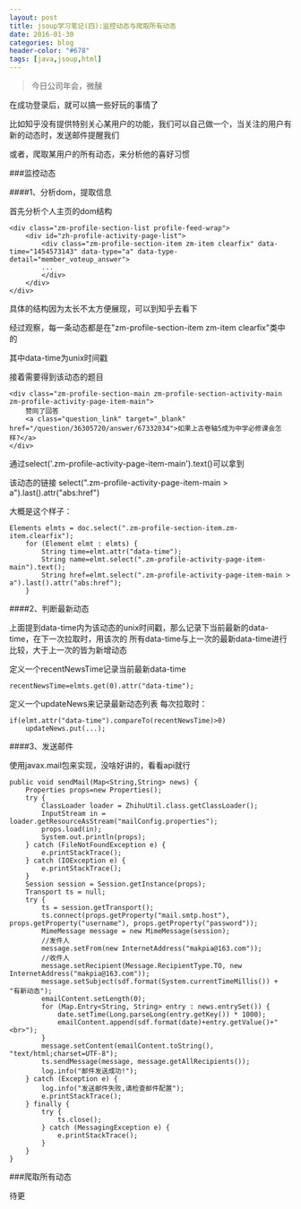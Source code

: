 ```yaml
---
layout: post
title: jsoup学习笔记(四):监控动态与爬取所有动态
date: 2016-01-30
categories: blog
header-color: "#678"
tags: [java,jsoup,html]
---
```

>今日公司年会，微醺

在成功登录后，就可以搞一些好玩的事情了

比如知乎没有提供特别关心某用户的功能，我们可以自己做一个，当关注的用户有新的动态时，发送邮件提醒我们

或者，爬取某用户的所有动态，来分析他的喜好习惯

###监控动态


####1、分析dom，提取信息

首先分析个人主页的dom结构
	
	<div class="zm-profile-section-list profile-feed-wrap">
		<div id="zh-profile-activity-page-list">
			<div class="zm-profile-section-item zm-item clearfix" data-time="1454573143" data-type="a" data-type-detail="member_voteup_answer">
			...
			</div>
		</div>
	</div>
	
具体的结构因为太长不太方便展现，可以到知乎去看下

经过观察，每一条动态都是在"zm-profile-section-item zm-item clearfix"类中的

其中data-time为unix时间戳

接着需要得到该动态的题目

	<div class="zm-profile-section-main zm-profile-section-activity-main zm-profile-activity-page-item-main">
		赞同了回答
		<a class="question_link" target="_blank" href="/question/36305720/answer/67332034">如果上古卷轴5成为中学必修课会怎样?</a>
	</div>
	
通过select('.zm-profile-activity-page-item-main').text()可以拿到

该动态的链接 select(".zm-profile-activity-page-item-main > a").last().attr("abs:href")

大概是这个样子：

	Elements elmts = doc.select(".zm-profile-section-item.zm-item.clearfix");
        for (Element elmt : elmts) {
			String time=elmt.attr("data-time");
			String name=elmt.select(".zm-profile-activity-page-item-main").text();
			String href=elmt.select(".zm-profile-activity-page-item-main > a").last().attr("abs:href");
        }

####2、判断最新动态

上面提到data-time内为该动态的unix时间戳，那么记录下当前最新的data-time，在下一次拉取时，用该次的
所有data-time与上一次的最新data-time进行比较，大于上一次的皆为新增动态

定义一个recentNewsTime记录当前最新data-time

	recentNewsTime=elmts.get(0).attr("data-time");

定义一个updateNews来记录最新动态列表
每次拉取时：
	
	if(elmt.attr("data-time").compareTo(recentNewsTime)>0)
		updateNews.put(...);
	
####3、发送邮件

使用javax.mail包来实现，没啥好讲的，看看api就行

	public void sendMail(Map<String,String> news) {
        Properties props=new Properties();
        try {
            ClassLoader loader = ZhihuUtil.class.getClassLoader();
            InputStream in = loader.getResourceAsStream("mailConfig.properties");
            props.load(in);
            System.out.println(props);
        } catch (FileNotFoundException e) {
            e.printStackTrace();
        } catch (IOException e) {
            e.printStackTrace();
        }
        Session session = Session.getInstance(props);
        Transport ts = null;
        try {
            ts = session.getTransport();
            ts.connect(props.getProperty("mail.smtp.host"), props.getProperty("username"), props.getProperty("password"));
            MimeMessage message = new MimeMessage(session);
            //发件人
            message.setFrom(new InternetAddress("makpia@163.com"));
            //收件人
            message.setRecipient(Message.RecipientType.TO, new InternetAddress("makpia@163.com"));
            message.setSubject(sdf.format(System.currentTimeMillis()) + "有新动态");
            emailContent.setLength(0);
            for (Map.Entry<String, String> entry : news.entrySet()) {
                date.setTime(Long.parseLong(entry.getKey()) * 1000);
                emailContent.append(sdf.format(date)+entry.getValue()+"<br>");
            }
            message.setContent(emailContent.toString(), "text/html;charset=UTF-8");
            ts.sendMessage(message, message.getAllRecipients());
            log.info("邮件发送成功!");
        } catch (Exception e) {
            log.info("发送邮件失败,请检查邮件配置");
            e.printStackTrace();
        } finally {
            try {
                ts.close();
            } catch (MessagingException e) {
                e.printStackTrace();
            }
        }
    }
	
###爬取所有动态

待更	